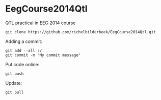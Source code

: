 EegCourse2014Qtl
================

QTL practical in EEG 2014 course

```
git clone https://github.com/richelbilderbeek/EegCourse2014Qtl.git
```

Adding a commit:

```
git add --all :/
git commit -m "My commit message"
```

Put code online:

```
git push
```

Update:

```
git pull
```
